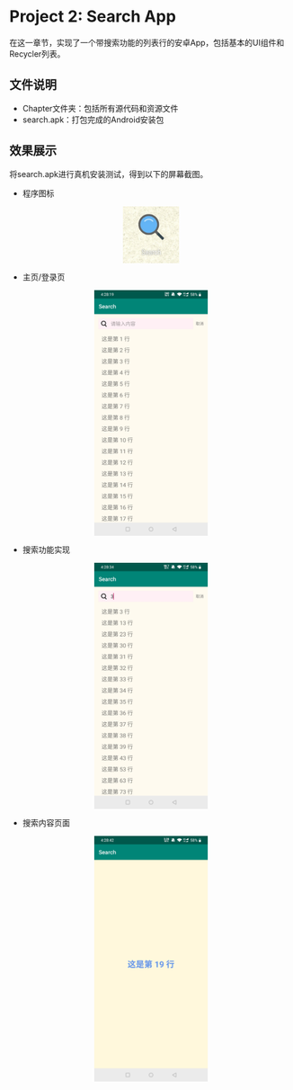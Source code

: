 # Project 2: Search App
在这一章节，实现了一个带搜索功能的列表行的安卓App，包括基本的UI组件和Recycler列表。 

## 文件说明
+ Chapter文件夹：包括所有源代码和资源文件
+ search.apk：打包完成的Android安装包

## 效果展示
将search.apk进行真机安装测试，得到以下的屏幕截图。

+ 程序图标
<div  align="center">
    <img src="./img/icon.jpg" height="20%" width="20%" alt="icon" align=center />
</div>

+ 主页/登录页
<div  align="center">
    <img src="./img/homepage.jpg" height="40%" width="40%" alt="homepage" align=center />
</div>

+ 搜索功能实现
<div  align="center">
    <img src="./img/Search.jpg" height="40%" width="40%" alt="search activity" align=center />
</div>

+ 搜索内容页面
<div  align="center">
    <img src="./img/TextPage.jpg" height="40%" width="40%" alt="text page" align=center />
</div>
